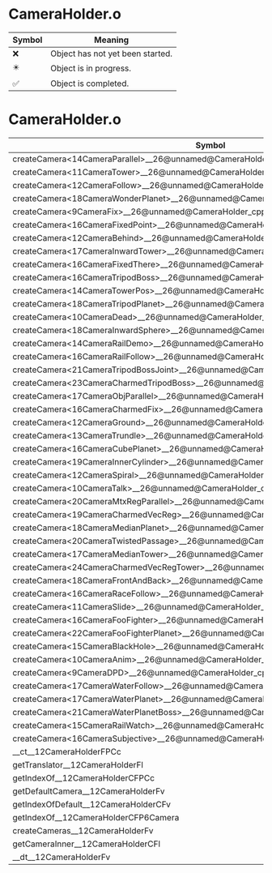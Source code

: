 # CameraHolder.o
| Symbol | Meaning 
| ------------- | ------------- 
| :x: | Object has not yet been started. 
| :eight_pointed_black_star: | Object is in progress. 
| :white_check_mark: | Object is completed. 


# CameraHolder.o
| Symbol | Decompiled? |
| ------------- | ------------- |
| createCamera&lt;14CameraParallel&gt;__26@unnamed@CameraHolder_cpp@Fv_P6Camera | :white_check_mark: |
| createCamera&lt;11CameraTower&gt;__26@unnamed@CameraHolder_cpp@Fv_P6Camera | :white_check_mark: |
| createCamera&lt;12CameraFollow&gt;__26@unnamed@CameraHolder_cpp@Fv_P6Camera | :white_check_mark: |
| createCamera&lt;18CameraWonderPlanet&gt;__26@unnamed@CameraHolder_cpp@Fv_P6Camera | :white_check_mark: |
| createCamera&lt;9CameraFix&gt;__26@unnamed@CameraHolder_cpp@Fv_P6Camera | :white_check_mark: |
| createCamera&lt;16CameraFixedPoint&gt;__26@unnamed@CameraHolder_cpp@Fv_P6Camera | :white_check_mark: |
| createCamera&lt;12CameraBehind&gt;__26@unnamed@CameraHolder_cpp@Fv_P6Camera | :white_check_mark: |
| createCamera&lt;17CameraInwardTower&gt;__26@unnamed@CameraHolder_cpp@Fv_P6Camera | :white_check_mark: |
| createCamera&lt;16CameraFixedThere&gt;__26@unnamed@CameraHolder_cpp@Fv_P6Camera | :white_check_mark: |
| createCamera&lt;16CameraTripodBoss&gt;__26@unnamed@CameraHolder_cpp@Fv_P6Camera | :white_check_mark: |
| createCamera&lt;14CameraTowerPos&gt;__26@unnamed@CameraHolder_cpp@Fv_P6Camera | :white_check_mark: |
| createCamera&lt;18CameraTripodPlanet&gt;__26@unnamed@CameraHolder_cpp@Fv_P6Camera | :white_check_mark: |
| createCamera&lt;10CameraDead&gt;__26@unnamed@CameraHolder_cpp@Fv_P6Camera | :white_check_mark: |
| createCamera&lt;18CameraInwardSphere&gt;__26@unnamed@CameraHolder_cpp@Fv_P6Camera | :white_check_mark: |
| createCamera&lt;14CameraRailDemo&gt;__26@unnamed@CameraHolder_cpp@Fv_P6Camera | :white_check_mark: |
| createCamera&lt;16CameraRailFollow&gt;__26@unnamed@CameraHolder_cpp@Fv_P6Camera | :white_check_mark: |
| createCamera&lt;21CameraTripodBossJoint&gt;__26@unnamed@CameraHolder_cpp@Fv_P6Camera | :white_check_mark: |
| createCamera&lt;23CameraCharmedTripodBoss&gt;__26@unnamed@CameraHolder_cpp@Fv_P6Camera | :white_check_mark: |
| createCamera&lt;17CameraObjParallel&gt;__26@unnamed@CameraHolder_cpp@Fv_P6Camera | :white_check_mark: |
| createCamera&lt;16CameraCharmedFix&gt;__26@unnamed@CameraHolder_cpp@Fv_P6Camera | :white_check_mark: |
| createCamera&lt;12CameraGround&gt;__26@unnamed@CameraHolder_cpp@Fv_P6Camera | :white_check_mark: |
| createCamera&lt;13CameraTrundle&gt;__26@unnamed@CameraHolder_cpp@Fv_P6Camera | :white_check_mark: |
| createCamera&lt;16CameraCubePlanet&gt;__26@unnamed@CameraHolder_cpp@Fv_P6Camera | :white_check_mark: |
| createCamera&lt;19CameraInnerCylinder&gt;__26@unnamed@CameraHolder_cpp@Fv_P6Camera | :white_check_mark: |
| createCamera&lt;12CameraSpiral&gt;__26@unnamed@CameraHolder_cpp@Fv_P6Camera | :white_check_mark: |
| createCamera&lt;10CameraTalk&gt;__26@unnamed@CameraHolder_cpp@Fv_P6Camera | :white_check_mark: |
| createCamera&lt;20CameraMtxRegParallel&gt;__26@unnamed@CameraHolder_cpp@Fv_P6Camera | :white_check_mark: |
| createCamera&lt;19CameraCharmedVecReg&gt;__26@unnamed@CameraHolder_cpp@Fv_P6Camera | :white_check_mark: |
| createCamera&lt;18CameraMedianPlanet&gt;__26@unnamed@CameraHolder_cpp@Fv_P6Camera | :white_check_mark: |
| createCamera&lt;20CameraTwistedPassage&gt;__26@unnamed@CameraHolder_cpp@Fv_P6Camera | :white_check_mark: |
| createCamera&lt;17CameraMedianTower&gt;__26@unnamed@CameraHolder_cpp@Fv_P6Camera | :white_check_mark: |
| createCamera&lt;24CameraCharmedVecRegTower&gt;__26@unnamed@CameraHolder_cpp@Fv_P6Camera | :white_check_mark: |
| createCamera&lt;18CameraFrontAndBack&gt;__26@unnamed@CameraHolder_cpp@Fv_P6Camera | :white_check_mark: |
| createCamera&lt;16CameraRaceFollow&gt;__26@unnamed@CameraHolder_cpp@Fv_P6Camera | :white_check_mark: |
| createCamera&lt;11CameraSlide&gt;__26@unnamed@CameraHolder_cpp@Fv_P6Camera | :white_check_mark: |
| createCamera&lt;16CameraFooFighter&gt;__26@unnamed@CameraHolder_cpp@Fv_P6Camera | :white_check_mark: |
| createCamera&lt;22CameraFooFighterPlanet&gt;__26@unnamed@CameraHolder_cpp@Fv_P6Camera | :white_check_mark: |
| createCamera&lt;15CameraBlackHole&gt;__26@unnamed@CameraHolder_cpp@Fv_P6Camera | :white_check_mark: |
| createCamera&lt;10CameraAnim&gt;__26@unnamed@CameraHolder_cpp@Fv_P6Camera | :white_check_mark: |
| createCamera&lt;9CameraDPD&gt;__26@unnamed@CameraHolder_cpp@Fv_P6Camera | :white_check_mark: |
| createCamera&lt;17CameraWaterFollow&gt;__26@unnamed@CameraHolder_cpp@Fv_P6Camera | :white_check_mark: |
| createCamera&lt;17CameraWaterPlanet&gt;__26@unnamed@CameraHolder_cpp@Fv_P6Camera | :white_check_mark: |
| createCamera&lt;21CameraWaterPlanetBoss&gt;__26@unnamed@CameraHolder_cpp@Fv_P6Camera | :white_check_mark: |
| createCamera&lt;15CameraRailWatch&gt;__26@unnamed@CameraHolder_cpp@Fv_P6Camera | :white_check_mark: |
| createCamera&lt;16CameraSubjective&gt;__26@unnamed@CameraHolder_cpp@Fv_P6Camera | :white_check_mark: |
| __ct__12CameraHolderFPCc | :white_check_mark: |
| getTranslator__12CameraHolderFl | :white_check_mark: |
| getIndexOf__12CameraHolderCFPCc | :white_check_mark: |
| getDefaultCamera__12CameraHolderFv | :white_check_mark: |
| getIndexOfDefault__12CameraHolderCFv | :white_check_mark: |
| getIndexOf__12CameraHolderCFP6Camera | :white_check_mark: |
| createCameras__12CameraHolderFv | :white_check_mark: |
| getCameraInner__12CameraHolderCFl | :white_check_mark: |
| __dt__12CameraHolderFv | :white_check_mark: |

